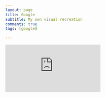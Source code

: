 ```yaml
---
layout: page
title: Google
subtitle: My own visual recreation
comments: true  
tags: [google]

---
```


![Click me!](https://github.com/Qberthat/qberthat.github.io/blob/master/img/index.html)